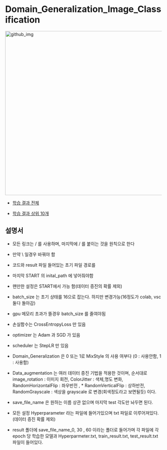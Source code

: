 # Domain_Generalization_Image_Classification

<img width="526" alt="github_img" src="https://github.com/python-programmer1512/Domain_Generalization_Image_Classification/assets/68761453/8c795bda-0168-4026-b70d-d23d7d0dc53d">


* [학습 결과 전체](https://github.com/python-programmer1512/Domain_Generalization_Image_Classification/blob/main/result/README.md)

* [학습 결과 상위 10개](https://github.com/python-programmer1512/Domain_Generalization_Image_Classification/blob/main/result/result_non_sort.md)


## 설명서
* 모든 링크는 / 를 사용하며, 마지막에 / 를 붙이는 것을 원칙으로 한다
* 만약 \ 일경우 바꿔야 함


* 코드와 result 파일 들어있는 초기 파일 경로를
* 마지막 START 의 inital_path 에 넣어줘야함

* 왠만한 설정은 START에서 가능 함(데이터 증진의 확률 제외)

* batch_size 는 초기 상태를 16으로 잡는다. 하지만 변경가능(16정도가 colab, vsc 둘다 돌아감)
* gpu 메모리 초과가 뜰경우 batch_size 를 줄여야됨

* 손실함수는 CrossEntropyLoss 만 있음
* optimizer 는 Adam 과 SGD 가 있음
* scheduler 는 StepLR 만 있음
* Domain_Generalization 은 0 또는 1로 MixStyle 의 사용 여부다 (0 : 사용안함, 1 : 사용함)
* Data_augmentation 는 여러 데이터 증진 기법을 적용한 것이며, 순서대로 image_rotation : 이미지 회전, ColorJitter : 색체,명도 변화, RandomHorizontalFlip : 좌우반전 , * RandomVerticalFlip : 상하반전, RandomGrayscale : 색상을 grayscale 로 변경(회색정도라고 보면될듯) 이다.

* save_file_name 은 원하는 이름 상관 없으며 마지막 test 각도만 놔두면 된다.

* 모든 설정 Hyperparameter 라는 파일에 들어가있으며 txt 파일로 이루어져있다.(데이터 증진 확률 제외)
* result 폴더에 save_file_name_0, 30 , 60 이라는 폴더로 들어가며 각 파일에 각 epoch 당 학습한 모델과 Hyperparmeter.txt, train_result.txt, test_result.txt 파일이 들어있다.

